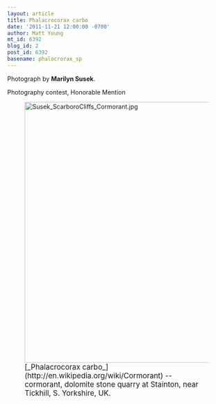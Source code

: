 ```yaml
---
layout: article
title: Phalacrocorax carbo
date: '2011-11-21 12:00:00 -0700'
author: Matt Young
mt_id: 6392
blog_id: 2
post_id: 6392
basename: phalocrorax_sp
---
```

Photograph by **Marilyn Susek**.

Photography contest, Honorable Mention


<figure>
<img src="{{ site.baseurl }}/uploads/2011/Susek_ScarboroCliffs_Cormorant.jpg" alt="Susek_ScarboroCliffs_Cormorant.jpg" width="453" height="600" />
<figcaption markdown="span">
<big>[_Phalacrocorax carbo_](http://en.wikipedia.org/wiki/Cormorant) -- cormorant, dolomite stone quarry at Stainton, near Tickhill, S. Yorkshire, UK.</big>

</figcaption>
</figure>
